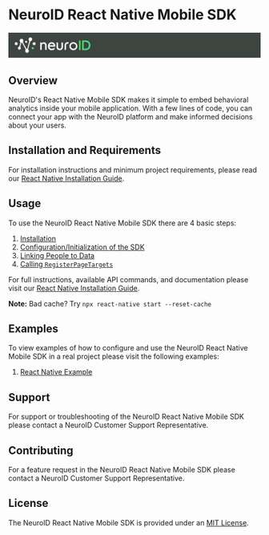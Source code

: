 # NeuroID React Native Mobile SDK

![Neuro-ID Logo](/docs/images/NeuroID_Logo.png)

## Overview

NeuroID's React Native Mobile SDK makes it simple to embed behavioral analytics inside your mobile application. With a few lines of code, you can connect your app with the NeuroID platform and make informed decisions about your users.


## Installation and Requirements

For installation instructions and minimum project requirements, please read our [React Native Installation Guide](https://neuro-id.readme.io/docs/react-native-installation).

## Usage

To use the NeuroID React Native Mobile SDK there are 4 basic steps:

1. [Installation](https://neuro-id.readme.io/docs/react-native-installation#installation)
1. [Configuration/Initialization of the SDK](https://neuro-id.readme.io/docs/react-native-installation#2-initialize-the-sdk)
1. [Linking People to Data](https://neuro-id.readme.io/docs/react-native-installation#3-link-people-to-data)
1. [Calling `RegisterPageTargets`](https://neuro-id.readme.io/docs/react-native-installation#4-calling-registerpagetargets)

For full instructions, available API commands, and documentation please visit our [React Native Installation Guide](https://neuro-id.readme.io/docs/react-native-installation).

**Note:** Bad cache? Try `npx react-native start --reset-cache`

## Examples

To view examples of how to configure and use the NeuroID React Native Mobile SDK in a real project please visit the following examples:

1. [React Native Example](https://neuro-id.readme.io/recipes/react-native-installation)

## Support

For support or troubleshooting of the NeuroID React Native Mobile SDK please contact a NeuroID Customer Support Representative.

## Contributing

For a feature request in the NeuroID React Native Mobile SDK please contact a NeuroID Customer Support Representative.

## License

The NeuroID React Native Mobile SDK is provided under an [MIT License](LICENSE).
